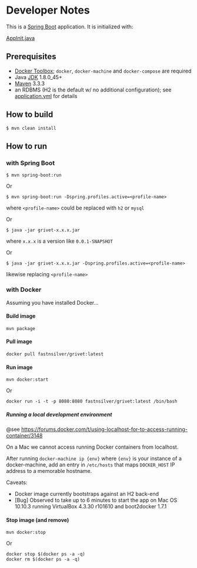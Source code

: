 # Developer Notes

This is a [Spring Boot](http://projects.spring.io/spring-boot/) application.  It is initialized with:

[AppInit.java](https://github.com/fastnsilver/grivet/blob/master/src/main/java/com/fns/grivet/AppInit.java)


## Prerequisites

* [Docker Toolbox](http://docs.docker.com/mac/started/); `docker`, `docker-machine` and `docker-compose` are required
* Java [JDK](http://www.oracle.com/technetwork/java/javase/downloads/jdk8-downloads-2133151.html) 1.8.0_45+
* [Maven](https://maven.apache.org/download.cgi) 3.3.3
* an RDBMS (H2 is the default w/ no additional configuration); see [application.yml](https://github.com/fastnsilver/grivet/blob/master/src/main/resources/application.yml) for details


## How to build

```
$ mvn clean install
```


## How to run

### with Spring Boot

```
$ mvn spring-boot:run
```

Or

```
$ mvn spring-boot:run -Dspring.profiles.active=<profile-name>
```

where `<profile-name>` could be replaced with `h2` or `mysql`

Or 

```
$ java -jar grivet-x.x.x.jar
```

where `x.x.x` is a version like `0.0.1-SNAPSHOT`

Or

```
$ java -jar grivet-x.x.x.jar -Dspring.profiles.active=<profile-name>
```

likewise replacing `<profile-name>`


### with Docker

Assuming you have installed Docker...


#### Build image

```
mvn package
```

#### Pull image

```
docker pull fastnsilver/grivet:latest
```

#### Run image

```
mvn docker:start
```

Or

```
docker run -i -t -p 8080:8080 fastnsilver/grivet:latest /bin/bash
```

##### Running a local development environment

@see https://forums.docker.com/t/using-localhost-for-to-access-running-container/3148

On a Mac we cannot access running Docker containers from localhost.

After running `docker-machine ip {env}` where `{env}` is your instance of a docker-machine, add an entry in `/etc/hosts` that maps `DOCKER_HOST` IP address to a memorable hostname.


Caveats: 

* Docker image currently bootstraps against an H2 back-end
* [Bug] Observed to take up to 6 minutes to start the app on Mac OS 10.10.3 running VirtualBox 4.3.30 r101610 and boot2docker 1.7.1


#### Stop image (and remove)

```
mvn docker:stop
```

Or

```
docker stop $(docker ps -a -q)
docker rm $(docker ps -a -q)
```
